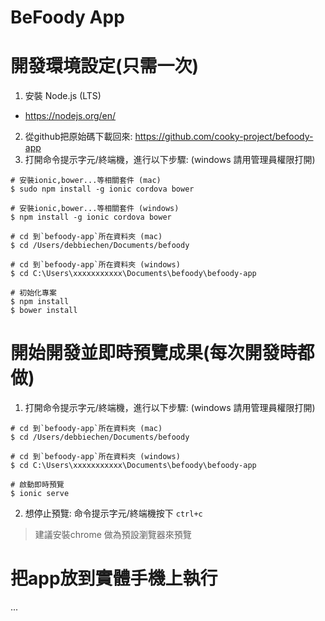 BeFoody App
============

# 開發環境設定(只需一次)

1. 安裝 Node.js (LTS)
  * https://nodejs.org/en/
2. 從github把原始碼下載回來: https://github.com/cooky-project/befoody-app
3. 打開命令提示字元/終端機，進行以下步驟: (windows 請用管理員權限打開)
        
  ```
  # 安裝ionic,bower...等相關套件 (mac)
  $ sudo npm install -g ionic cordova bower

  # 安裝ionic,bower...等相關套件 (windows)
  $ npm install -g ionic cordova bower

  # cd 到`befoody-app`所在資料夾 (mac)
  $ cd /Users/debbiechen/Documents/befoody

  # cd 到`befoody-app`所在資料夾 (windows)
  $ cd C:\Users\xxxxxxxxxxx\Documents\befoody\befoody-app

  # 初始化專案
  $ npm install
  $ bower install
  ```

# 開始開發並即時預覽成果(每次開發時都做)

1. 打開命令提示字元/終端機，進行以下步驟: (windows 請用管理員權限打開)

  ```
  # cd 到`befoody-app`所在資料夾 (mac)
  $ cd /Users/debbiechen/Documents/befoody

  # cd 到`befoody-app`所在資料夾 (windows)
  $ cd C:\Users\xxxxxxxxxxx\Documents\befoody\befoody-app

  # 啟動即時預覽
  $ ionic serve
  ```

2. 想停止預覽: 命令提示字元/終端機按下 `ctrl+c`

> 建議安裝chrome 做為預設瀏覽器來預覽


# 把app放到實體手機上執行

...
